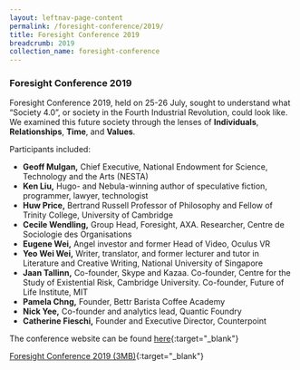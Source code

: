 ```yaml
---
layout: leftnav-page-content 
permalink: /foresight-conference/2019/ 
title: Foresight Conference 2019
breadcrumb: 2019
collection_name: foresight-conference
---
```


### Foresight Conference 2019

Foresight Conference 2019, held on 25-26 July, sought to understand what “Society 4.0”, or society in the Fourth Industrial Revolution, could look like. We examined this future society through the lenses of **Individuals**, **Relationships**, **Time**, and **Values**.

Participants included:

* **Geoff Mulgan,** Chief Executive, National Endowment for Science, Technology and the Arts (NESTA)
* **Ken Liu,** Hugo- and Nebula-winning author of speculative fiction, programmer, lawyer, technologist
* **Huw Price,** Bertrand Russell Professor of Philosophy and Fellow of Trinity College, University of Cambridge
* **Cecile Wendling,** Group Head, Foresight, AXA. Researcher, Centre de Sociologie des Organisations
* **Eugene Wei,** Angel investor and former Head of Video, Oculus VR
* **Yeo Wei Wei,** Writer, translator, and former lecturer and tutor in Literature and Creative Writing, National University of Singapore
* **Jaan Tallinn,** Co-founder, Skype and Kazaa. Co-founder, Centre for the Study of Existential Risk, Cambridge University. Co-founder, Future of Life Institute, MIT
* **Pamela Chng,** Founder, Bettr Barista Coffee Academy
* **Nick Yee,** Co-founder and analytics lead, Quantic Foundry
* **Catherine Fieschi,** Founder and Executive Director, Counterpoint

The conference website can be found [here](https://foresight2019.wixsite.com/fc2019/about){:target="_blank"}



[Foresight Conference 2019 (3MB)](https://www.csf.gov.sg/files/media-centre/FC2019-external-report.pdf){:target="_blank"}
